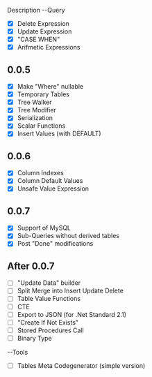 ﻿Description
--Query
- [x] Delete Expression
- [x] Update Expression
- [x] "CASE WHEN"
- [x] Arifmetic Expressions
## 0.0.5
- [x] Make "Where" nullable
- [x] Temporary Tables
- [x] Tree Walker
- [x] Tree Modifier
- [x] Serialization
- [x] Scalar Functions
- [x] Insert Values (with DEFAULT)
## 0.0.6
- [x] Column Indexes
- [x] Column Default Values
- [x] Unsafe Value Expression
## 0.0.7
- [x] Support of MySQL
- [x] Sub-Queries without derived tables
- [x] Post "Done" modifications
## After 0.0.7
- [ ] "Update Data" builder
- [ ] Split Merge into Insert Update Delete
- [ ] Table Value Functions
- [ ] CTE
- [ ] Export to JSON (for .Net Standard 2.1)
- [ ] "Create If Not Exists"
- [ ] Stored Procedures Call
- [ ] Binary Type

--Tools
- [ ] Tables Meta Codegenerator (simple version)
